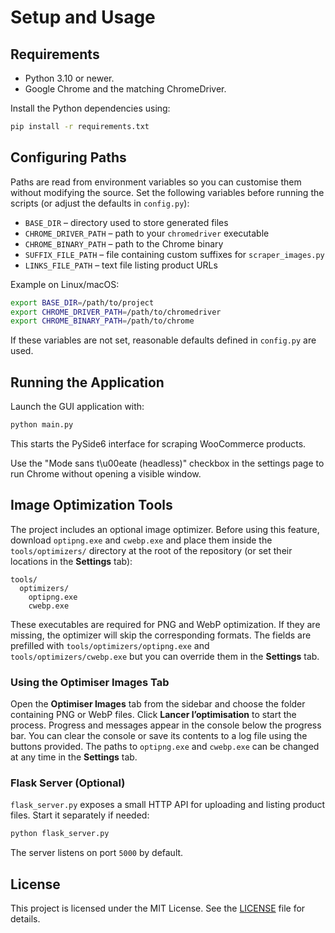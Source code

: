 # Setup and Usage

## Requirements
- Python 3.10 or newer.
- Google Chrome and the matching ChromeDriver.

Install the Python dependencies using:

```bash
pip install -r requirements.txt
```

## Configuring Paths
Paths are read from environment variables so you can customise them without
modifying the source. Set the following variables before running the scripts
(or adjust the defaults in `config.py`):

* `BASE_DIR` – directory used to store generated files
* `CHROME_DRIVER_PATH` – path to your `chromedriver` executable
* `CHROME_BINARY_PATH` – path to the Chrome binary
* `SUFFIX_FILE_PATH` – file containing custom suffixes for `scraper_images.py`
* `LINKS_FILE_PATH` – text file listing product URLs

Example on Linux/macOS:

```bash
export BASE_DIR=/path/to/project
export CHROME_DRIVER_PATH=/path/to/chromedriver
export CHROME_BINARY_PATH=/path/to/chrome
```

If these variables are not set, reasonable defaults defined in `config.py` are
used.

## Running the Application
Launch the GUI application with:

```bash
python main.py
```

This starts the PySide6 interface for scraping WooCommerce products.

Use the "Mode sans t\u00eate (headless)" checkbox in the settings page to run Chrome without opening a visible window.

## Image Optimization Tools
The project includes an optional image optimizer. Before using this feature,
download `optipng.exe` and `cwebp.exe` and place them inside the
`tools/optimizers/` directory at the root of the repository (or set their
locations in the **Settings** tab):

```
tools/
  optimizers/
    optipng.exe
    cwebp.exe
```

These executables are required for PNG and WebP optimization. If they are
missing, the optimizer will skip the corresponding formats.
The fields are prefilled with `tools/optimizers/optipng.exe` and
`tools/optimizers/cwebp.exe` but you can override them in the **Settings** tab.

### Using the Optimiser Images Tab
Open the **Optimiser Images** tab from the sidebar and choose the folder
containing PNG or WebP files. Click **Lancer l’optimisation** to start the
process. Progress and messages appear in the console below the progress bar.
You can clear the console or save its contents to a log file using the buttons
provided. The paths to `optipng.exe` and `cwebp.exe` can be changed at any time
in the **Settings** tab.

### Flask Server (Optional)
`flask_server.py` exposes a small HTTP API for uploading and listing product files. Start it separately if needed:

```bash
python flask_server.py
```

The server listens on port `5000` by default.

## License
This project is licensed under the MIT License. See the [LICENSE](LICENSE) file for details.
